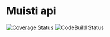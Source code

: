 # Muisti api

[![Coverage Status](https://coveralls.io/repos/github/Metatavu/muisti-api/badge.svg?branch=develop)](https://coveralls.io/github/Metatavu/muisti-api?branch=develop)
![CodeBuild Status](https://codebuild.eu-central-1.amazonaws.com/badges?uuid=eyJlbmNyeXB0ZWREYXRhIjoic1BQUlJrWTg0M2l3R29BSjE5NnVzVS9qUEoxMGllUEVMaitOY09yVXdYZUNYRjNlMnJEMHNMOVNUS0p3ODltZG1yYUNCSmg1bW4yaWRMazduUkt0YUNJPSIsIml2UGFyYW1ldGVyU3BlYyI6InN0L1laWTYwMDRnVVV4cEIiLCJtYXRlcmlhbFNldFNlcmlhbCI6MX0%3D&branch=develop "CodeBuild status")
